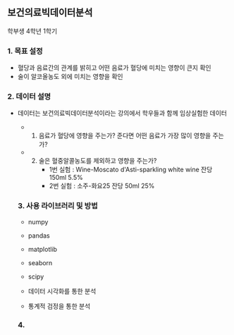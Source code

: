 ## 보건의료빅데이터분석
학부생 4학년 1학기

  ### 1. 목표 설정
  - 혈당과 음료간의 관계를 밝히고 어떤 음료가 혈당에 미치는 영향이 큰지 확인
  - 술이 알코올농도 외에 미치는 영향을 확인

### 2. 데이터 설명
- 데이터는 보건의료빅데이터분석이라는 강의에서 학우들과 함께 임상실험한 데이터

  + 1. 음료가 혈당에 영향을 주는가? 준다면 어떤 음료가 가장 많이 영향을 주는가?
  + 2. 술은 혈중알콜농도를 제외하고 영향을 주는가?
       - 1번 실험 : Wine-Moscato d'Asti-sparkling white wine 잔당 150ml 5.5%
       - 2번 실험 : 소주-화요25 잔당 50ml 25%
 
  ### 3. 사용 라이브러리 및 방법
  - numpy
  - pandas
  - matplotlib
  - seaborn
  - scipy
 
  - 데이터 시각화를 통한 분석
  - 통계적 검정을 통한 분석
 
  ### 4.

